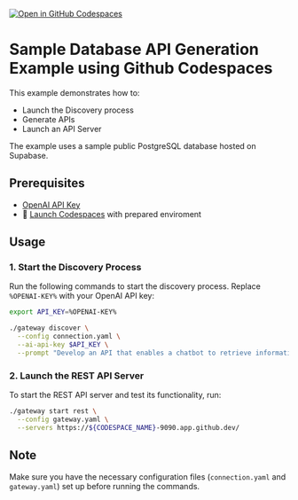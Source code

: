 <a href='https://codespaces.new/centralmind/sample_databases'><img src='https://github.com/codespaces/badge.svg' alt='Open in GitHub Codespaces' style='max-width: 100%;'></a>

# Sample Database API Generation Example using Github Codespaces

This example demonstrates how to:
- Launch the Discovery process
- Generate APIs
- Launch an API Server

The example uses a sample public PostgreSQL database hosted on Supabase.

## Prerequisites

- <a href="https://platform.openai.com/api-keys">OpenAI API Key</a>
- 🚀 <a href="https://codespaces.new/centralmind/sample_databases>">Launch Codespaces</a> with prepared enviroment

## Usage

### 1. Start the Discovery Process

Run the following commands to start the discovery process. Replace `%OPENAI-KEY%` with your OpenAI API key:

```bash
export API_KEY=%OPENAI-KEY%

```


```bash
./gateway discover \
  --config connection.yaml \
  --ai-api-key $API_KEY \
  --prompt "Develop an API that enables a chatbot to retrieve information about data. Try to place yourself as analyst and think what kind of data you will require, based on that come up with useful API methods for that"
```

### 2. Launch the REST API Server

To start the REST API server and test its functionality, run:

```bash
./gateway start rest \
  --config gateway.yaml \
  --servers https://${CODESPACE_NAME}-9090.app.github.dev/
```

## Note

Make sure you have the necessary configuration files (`connection.yaml` and `gateway.yaml`) set up before running the commands.
